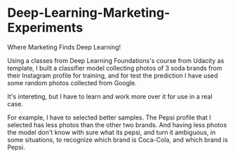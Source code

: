 # Deep-Learning-Marketing-Experiments
Where Marketing Finds Deep Learning!

Using a classes from Deep Learning Foundations's course from Udacity as template, 
I built a classifier model collecting photos of 3 soda brands from their Instagram profile for training, 
and for test the prediction I have used some random photos collected from Google.

It's intereting, but I have to learn and work more over it for use in a real case.

For example, I have to selected better samples. 
The Pepsi profile that I selected has less photos than the other two brands.
And having less photos the model don't know with sure what its pepsi, 
and turn it ambiguous, in some situations, to recognize which brand is Coca-Cola, and which brand is Pepsi.
